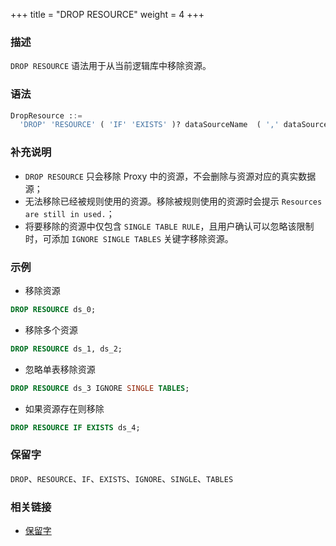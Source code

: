 +++
title = "DROP RESOURCE"
weight = 4
+++

### 描述

`DROP RESOURCE` 语法用于从当前逻辑库中移除资源。

### 语法

```sql
DropResource ::=
  'DROP' 'RESOURCE' ( 'IF' 'EXISTS' )? dataSourceName  ( ',' dataSourceName )* ( 'IGNORE' 'SINGLE' 'TABLES' )?
```

### 补充说明

- `DROP RESOURCE` 只会移除 Proxy 中的资源，不会删除与资源对应的真实数据源；
- 无法移除已经被规则使用的资源。移除被规则使用的资源时会提示 `Resources are still in used.`；
- 将要移除的资源中仅包含 `SINGLE TABLE RULE`，且用户确认可以忽略该限制时，可添加 `IGNORE SINGLE TABLES` 关键字移除资源。

### 示例

- 移除资源

```sql
DROP RESOURCE ds_0;
```

- 移除多个资源

```sql
DROP RESOURCE ds_1, ds_2;
```

- 忽略单表移除资源

```sql
DROP RESOURCE ds_3 IGNORE SINGLE TABLES;
```

- 如果资源存在则移除

```sql
DROP RESOURCE IF EXISTS ds_4;
```

### 保留字

`DROP`、`RESOURCE`、`IF`、`EXISTS`、`IGNORE`、`SINGLE`、`TABLES`

### 相关链接

- [保留字](/cn/reference/distsql/syntax/reserved-word/)